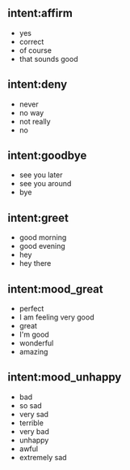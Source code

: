 ## intent:affirm
- yes
- correct
- of course
- that sounds good

## intent:deny
- never
- no way
- not really
- no

## intent:goodbye
- see you later
- see you around
- bye

## intent:greet
- good morning
- good evening
- hey
- hey there

## intent:mood_great
- perfect
- I am feeling very good
- great
- I'm good
- wonderful
- amazing

## intent:mood_unhappy
- bad
- so sad
- very sad
- terrible
- very bad
- unhappy
- awful
- extremely sad
